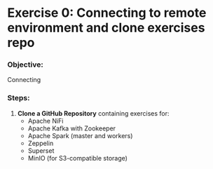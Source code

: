 # Exercise 0: Connecting to remote environment and clone exercises repo

### Objective:
Connecting

### Steps:
1. **Clone a GitHub Repository** containing exercises for:
    - Apache NiFi
    - Apache Kafka with Zookeeper
    - Apache Spark (master and workers)
    - Zeppelin
    - Superset
    - MinIO (for S3-compatible storage)
